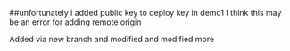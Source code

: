 ##unfortunately i added public key to deploy key in demo1
I think this may be an error for adding remote origin

Added via new branch
and modified
and modified more